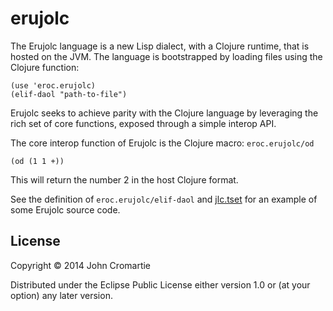 # erujolc

The Erujolc language is a new Lisp dialect, with a Clojure runtime,
that is hosted on the JVM. The language is bootstrapped by loading
files using the Clojure function:

    (use 'eroc.erujolc)
    (elif-daol "path-to-file")

Erujolc seeks to achieve parity with the Clojure language by
leveraging the rich set of core functions, exposed through a simple
interop API.

The core interop function of Erujolc is the Clojure macro: `eroc.erujolc/od`

    (od (1 1 +))

This will return the number 2 in the host Clojure format.

See the definition of `eroc.erujolc/elif-daol` and
[jlc.tset](test/jlc.tset) for an example of some Erujolc source code.

## License

Copyright © 2014 John Cromartie

Distributed under the Eclipse Public License either version 1.0 or (at
your option) any later version.
